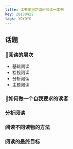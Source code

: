 ```yaml
---
title: 读书笔记之如何阅读一本书
key: 20180422
tags: YOYOYO
---
```

## 话题

### 阅读的层次

* 基础阅读
* 检视阅读
* 分析阅读
* 主题阅读

### 如何做一个自我要求的读者

### 分析阅读

### 阅读不同读物的方法

### 阅读的最终目标